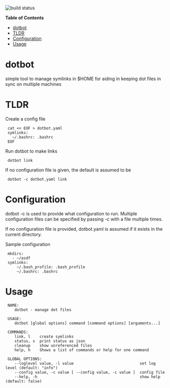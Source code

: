 
![build status](https://github.com/sigmonsays/dotbot/actions/workflows/release.yml/badge.svg)

<!-- markdown-toc start - Don't edit this section. Run M-x markdown-toc-refresh-toc -->
**Table of Contents**

- [dotbot](#dotbot)
- [TLDR](#tldr)
- [Configuration](#configuration)
- [Usage](#usage)

<!-- markdown-toc end -->

# dotbot

simple tool to manage symlinks in $HOME for aiding in keeping dot files in sync on multiple
machines

# TLDR

Create a config file 

     cat << EOF > dotbot.yaml
     symlinks:
       ~/.bashrc: .bashrc
     EOF

Run dotbot to make links

     dotbot link

If no configuration file is given, the default is assumed to be
     
     dotbot -c dotbot.yaml link
     
# Configuration

dotbot -c is used to provide what configuration to run. Multiple configuration
files can be specified by passing -c with a file multiple times.

If no configuration file is provided, dotbot.yaml is assumed if it exists in the
current directory.

Sample configuration

     mkdirs:
       - ~/asdf
     symlinks:
         ~/.bash_profile: .bash_profile
         ~/.bashrc: .bashrc


# Usage

     NAME:
        dotbot - manage dot files
     
     USAGE:
        dotbot [global options] command [command options] [arguments...]
     
     COMMANDS:
        link, l    create symlinks
        status, s  print status as json
        cleanup    show unreferenced files
        help, h    Shows a list of commands or help for one command
     
     GLOBAL OPTIONS:
        --loglevel value, -l value                             set log level (default: "info")
        --config value, -c value [ --config value, -c value ]  config file
        --help, -h                                             show help (default: false)
     
